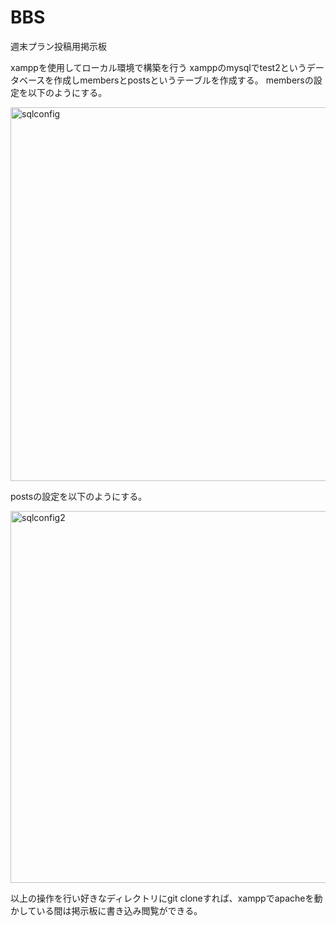 # BBS
週末プラン投稿用掲示板


xamppを使用してローカル環境で構築を行う
xamppのmysqlでtest2というデータベースを作成しmembersとpostsというテーブルを作成する。
membersの設定を以下のようにする。

<img width="598" alt="sqlconfig" src="https://github.com/fumu-above-star/BBS/assets/129039778/c29d256c-ee4d-474c-b66a-e4c748f34323">

postsの設定を以下のようにする。

<img width="595" alt="sqlconfig2" src="https://github.com/fumu-above-star/BBS/assets/129039778/32f8c597-8fb8-4385-bdf6-22f8cc80b04e">

以上の操作を行い好きなディレクトリにgit cloneすれば、xamppでapacheを動かしている間は掲示板に書き込み閲覧ができる。

